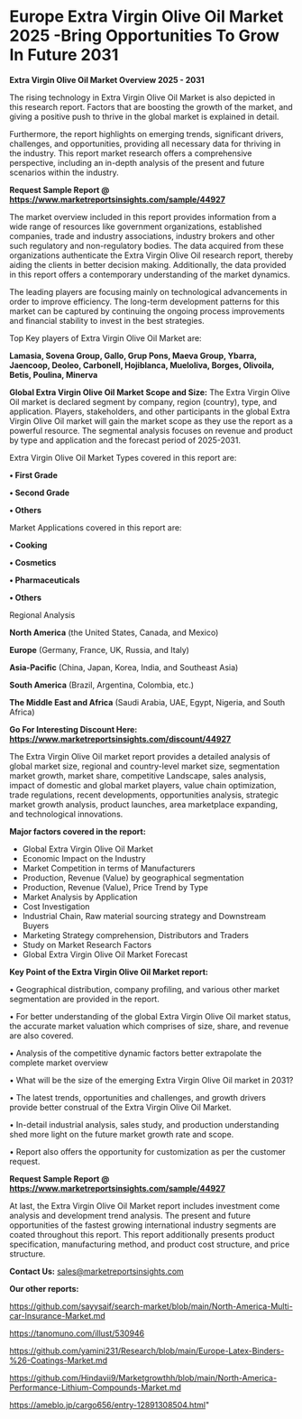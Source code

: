 # Europe Extra Virgin Olive Oil Market 2025 -Bring Opportunities To Grow In Future 2031

<Strong> Extra Virgin Olive Oil Market Overview 2025 - 2031</strong>

The rising technology in Extra Virgin Olive Oil Market is also depicted in this research report. Factors that are boosting the growth of the market, and giving a positive push to thrive in the global market is explained in detail.

Furthermore, the report highlights on emerging trends, significant drivers, challenges, and opportunities, providing all necessary data for thriving in the industry. This report market research offers a comprehensive perspective, including an in-depth analysis of the present and future scenarios within the industry.

<strong>Request Sample Report @ <a href=https://www.marketreportsinsights.com/sample/44927>https://www.marketreportsinsights.com/sample/44927</a></strong>

The market overview included in this report provides information from a wide range of resources like government organizations, established companies, trade and industry associations, industry brokers and other such regulatory and non-regulatory bodies. The data acquired from these organizations authenticate the Extra Virgin Olive Oil research report, thereby aiding the clients in better decision making. Additionally, the data provided in this report offers a contemporary understanding of the market dynamics.

The leading players are focusing mainly on technological advancements in order to improve efficiency. The long-term development patterns for this market can be captured by continuing the ongoing process improvements and financial stability to invest in the best strategies.

Top Key players of Extra Virgin Olive Oil Market are:

<strong>Lamasia, Sovena Group, Gallo, Grup Pons, Maeva Group, Ybarra, Jaencoop, Deoleo, Carbonell, Hojiblanca, Mueloliva, Borges, Olivoila, Betis, Poulina, Minerva</strong>

<strong><b>Global Extra Virgin Olive Oil Market Scope and Size:</b></strong>
The Extra Virgin Olive Oil market is declared segment by company, region (country), type, and application. Players, stakeholders, and other participants in the global Extra Virgin Olive Oil market will gain the market scope as they use the report as a powerful resource. The segmental analysis focuses on revenue and product by type and application and the forecast period of 2025-2031.

Extra Virgin Olive Oil Market Types covered in this report are:

<strong>•  First Grade

•  Second Grade

•  Others</strong>

Market Applications covered in this report are:

<strong>•  Cooking

•  Cosmetics

•  Pharmaceuticals

•  Others</strong> 

Regional Analysis

<strong>North America</strong> (the United States, Canada, and Mexico)

<strong>Europe</strong> (Germany, France, UK, Russia, and Italy)

<strong>Asia-Pacific</strong> (China, Japan, Korea, India, and Southeast Asia)

<strong>South America</strong> (Brazil, Argentina, Colombia, etc.)

<strong>The Middle East and Africa</strong> (Saudi Arabia, UAE, Egypt, Nigeria, and South Africa)

<strong>Go For Interesting Discount Here: <a href=https://www.marketreportsinsights.com/discount/44927>https://www.marketreportsinsights.com/discount/44927</a></strong>

The Extra Virgin Olive Oil market report provides a detailed analysis of global market size, regional and country-level market size, segmentation market growth, market share, competitive Landscape, sales analysis, impact of domestic and global market players, value chain optimization, trade regulations, recent developments, opportunities analysis, strategic market growth analysis, product launches, area marketplace expanding, and technological innovations.

<strong><b>Major factors covered in the report:</b></strong>
<ul>
  <li>Global Extra Virgin Olive Oil Market </li>
  <li>Economic Impact on the Industry</li>
  <li>Market Competition in terms of Manufacturers</li>
  <li>Production, Revenue (Value) by geographical segmentation</li>
  <li>Production, Revenue (Value), Price Trend by Type</li>
  <li>Market Analysis by Application</li>
  <li>Cost Investigation</li>
  <li>Industrial Chain, Raw material sourcing strategy and Downstream Buyers</li>
  <li>Marketing Strategy comprehension, Distributors and Traders</li>
  <li>Study on Market Research Factors</li>
  <li>Global Extra Virgin Olive Oil Market Forecast</li>
</ul>

<strong><b>Key Point of the Extra Virgin Olive Oil Market report:</b></strong>

• Geographical distribution, company profiling, and various other market segmentation are provided in the report.

• For better understanding of the global Extra Virgin Olive Oil market status, the accurate market valuation which comprises of size, share, and revenue are also covered.

• Analysis of the competitive dynamic factors better extrapolate the complete market overview

• What will be the size of the emerging Extra Virgin Olive Oil market in 2031?

• The latest trends, opportunities and challenges, and growth drivers provide better construal of the Extra Virgin Olive Oil Market.

• In-detail industrial analysis, sales study, and production understanding shed more light on the future market growth rate and scope.

• Report also offers the opportunity for customization as per the customer request.

<strong>Request Sample Report @ <a href=https://www.marketreportsinsights.com/sample/44927>https://www.marketreportsinsights.com/sample/44927</a></strong>

At last, the Extra Virgin Olive Oil Market report includes investment come analysis and development trend analysis. The present and future opportunities of the fastest growing international industry segments are coated throughout this report. This report additionally presents product specification, manufacturing method, and product cost structure, and price structure.

<strong>Contact Us:</strong>
sales@marketreportsinsights.com

<strong>Our other reports:</strong>

<a href=https://github.com/sayysaif/search-market/blob/main/North-America-Multi-car-Insurance-Market.md>https://github.com/sayysaif/search-market/blob/main/North-America-Multi-car-Insurance-Market.md</a>

<a href=https://tanomuno.com/illust/530946>https://tanomuno.com/illust/530946</a>

<a href=https://github.com/yamini231/Research/blob/main/Europe-Latex-Binders-%26-Coatings-Market.md>https://github.com/yamini231/Research/blob/main/Europe-Latex-Binders-%26-Coatings-Market.md</a>

<a href=https://github.com/Hindavii9/Marketgrowthh/blob/main/North-America-Performance-Lithium-Compounds-Market.md>https://github.com/Hindavii9/Marketgrowthh/blob/main/North-America-Performance-Lithium-Compounds-Market.md</a>

<a href=https://ameblo.jp/cargo656/entry-12891308504.html>https://ameblo.jp/cargo656/entry-12891308504.html</a>"
